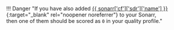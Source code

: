!!! Danger "If you have also added [{{ sonarr['cf']['sdr']['name'] }}](/Sonarr/sonarr-collection-of-custom-formats/#sdr){:target="\_blank" rel="noopener noreferrer"} to your Sonarr,<br>then one of them should be scored as `0` in your quality profile."
